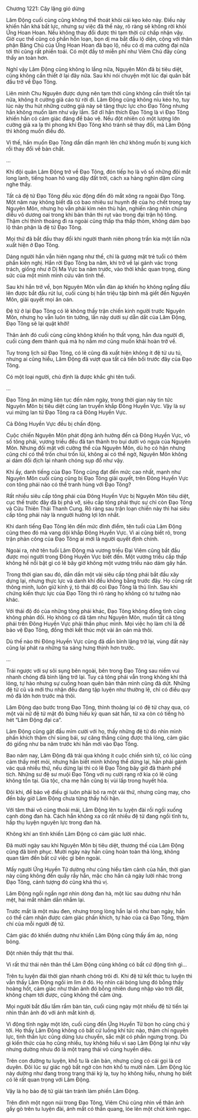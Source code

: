 




Chương 1221: Cây lặng gió dừng


Lâm Động cuối cùng cũng không thể thoát khỏi cái kẹo kéo này. Điều này khiến hắn khá bất lực, nhưng sự việc đã thế này, rõ ràng sẽ không rời khỏi Ứng Hoan Hoan. Nếu không thay đổi được thì tạm thời cứ chấp nhận vậy. Giờ cục thế cũng có phần hỗn loạn, bọn dị ma bắt đầu lộ diện, cộng với thân phận Băng Chủ của Ứng Hoan Hoan đã bạo lộ, nếu có dị ma cường đại nữa tới thì cũng rất phiền toái. Có một đầy tớ miễn phí như Viêm Chủ đây cũng thấy an toàn hơn.

Nghĩ vậy Lâm Động cũng không lo lắng nữa, Nguyên Môn đã bị tiêu diệt, cũng không cần thiết ở lại đây nữa. Sau khi nói chuyện một lúc đại quân bắt đầu trở về Đạo Tông.

Liên minh Chu Nguyên được dựng nên tạm thời cũng không cần thiết tồn tại nữa, không ít cường giả cáo từ rời đi. Lâm Động cũng không níu kéo họ, tuy lúc này thu hút những cường giả này sẽ tăng thực lực cho Đạo Tông nhưng hắn không muốn làm như vậy lắm. Sở dĩ hắn thích Đạo Tông là vì Đạo Tông khiến hắn có cảm giác đáng để bảo vệ. Nếu đột nhiên có một lượng lớn cường giả xa lạ thì phong khí Đạo Tông khó tránh sẽ thay đổi, mà Lâm Động thì không muốn điều đó.

Vì thế, hắn muốn Đạo Tông dần dần mạnh lên chứ không muốn bị xung kích rồi thay đổi về bản chất.

…

Khi đội quân Lâm Động trở về Đạo Tông, đón tiếp họ là vô số những đôi mắt long lanh, tiếng hoan hô vang dậy đất trời, cách xa hàng nghìn dặm cũng nghe thấy.

Tất cả đệ tử Đạo Tông đều xúc động đến đỏ mắt xông ra ngoài Đạo Tông. Một năm nay không biết đã có bao nhiêu sư huynh đệ của họ chết trong tay Nguyên Môn, nhưng họ vẫn phải kìm nén thù hận, nghiến răng nhìn chúng diễu võ dương oai trong khi bản thân thì rụt vào trong đại trận hộ tông. Thậm chí thỉnh thoảng đi ra ngoài cũng thấp tha thấp thỏm, không dám bạo lộ thân phận là đệ tử Đạo Tông.

Mọi thứ đã bắt đầu thay đổi khi người thanh niên phong trần kia một lần nữa xuất hiện ở Đạo Tông.

Dáng người hắn vẫn hiên ngang như thế, chỉ là gương mặt trẻ tuổi có thêm phần kiên nghị. Hắn rời Đạo Tông ba năm, khi trở về lại gánh vác trọng trách, giống như ở Dị Ma Vực ba năm trước, vào thời khắc quan trọng, dùng sức của một mình mình cứu vãn tình thế.

Sau khi hắn trở về, bọn Nguyên Môn vẫn đàn áp khiến họ không ngẩng đầu lên được bắt đầu rút lui, cuối cùng bị hắn triệu tập binh mã giết đến Nguyên Môn, giải quyết mọi ân oán.

Đệ tử ở lại Đạo Tông có lẽ không thấy trận chiến kinh người trước Nguyên Môn, nhưng họ vẫn luôn tin tưởng, lần này dưới sự dẫn dắt của Lâm Động, Đạo Tông sẽ lại quật khởi!

Thân ảnh đó cuối cùng cũng không khiến họ thất vọng, hắn đưa người đi, cuối cùng đem thành quả mà họ nằm mơ cũng muốn khải hoàn trở về.

Tuy trong lịch sử Đạo Tông, có lẽ cũng đã xuất hiện không ít đệ tử ưu tú, nhưng ai cũng hiểu, Lâm Động đã vượt qua tất cả tiền bối trước đây của Đạo Tông.

Có một loại người, chủ định là được khắc ghi tên tuổi.

…

Đạo Tông ăn mừng liên tục đến năm ngày, trong thời gian này tin tức Nguyên Môn bị tiêu diệt cũng lan truyền khắp Đông Huyền Vực. Vậy là sự vui mừng lan từ Đạo Tông ra cả Đông Huyền Vực.

Cả Đông Huyền Vực đều bị chấn động.

Cuộc chiến Nguyên Môn phát động ảnh hưởng đến cả Đông Huyền Vực, vô số tông phái, vương triều đều đã tan thành tro bụi dưới vó ngựa của Nguyên Môn. Nhưng đối mặt với cường thế của Nguyên Môn, dù họ có hận nhưng cũng chỉ có thể trốn chui trốn lủi, không ai có thể ngờ, Nguyên Môn không ai dám đối địch lại nhanh chóng sụp đổ như vậy.

Khi ấy, danh tiếng của Đạo Tông cũng đạt đến mức cao nhất, mạnh như Nguyên Môn cuối cùng cũng bị Đạo Tông giải quyết, trên Đông Huyền Vực con tông phái nào có thể tranh hùng với Đạo Tông?

Rất nhiều siêu cấp tông phái của Đông Huyền Vực bị Nguyên Môn tiêu diệt, cục thế trước đây đã bị phá vỡ, siêu cấp tông phái thực sự chỉ còn Đạo Tông và Cửu Thiên Thái Thanh Cung. Rõ ràng sau trận loạn chiến này thì hai siêu cấp tông phái này là nngười hưởng lợi lớn nhất.

Khi danh tiếng Đạo Tông lên đến mức đỉnh điểm, tên tuổi của Lâm Động cũng theo đó mà vang dội khắp Đông Huyền Vực. Vì ai cũng biết rõ, trong trận phản công của Đạo Tông ai mới là người quyết định chính. 

Ngoài ra, nhờ tên tuổi Lâm Động mà vương triều Đại Viêm cũng bắt đầu được mọi người trong Đông Huyền Vực biết đến. Một vương triều cấp thấp không hề nổi bật gì có lẽ bây giờ không một vương triều nào dám gây hấn.

Trong thời gian sau đó, dần dần một vài siêu cấp tông phái bắt đầu xây dựng lại, nhưng thực lực và danh khí đều không bằng trước đây. Họ cũng rất thông minh, luôn giữ kính ý, tỏ thái độ coi Đạo Tông là thủ lĩnh. Sau khi chứng kiến thực lực của Đạo Tông thì rõ ràng họ không có tư tưởng nào khác.

Với thái độ đó của những tông phái khác, Đạo Tông không đồng tình cũng không phản đối. Họ không có dã tâm như Nguyên Môn, muốn tất cả tông phái trên Đông Huyền Vực phải thần phục mình. Mọi việc họ làm chỉ là để bảo vệ Đạo Tông, đồng thời kết thúc một vài ân oán mà thôi.

Dù thế nào thì Đông Huyền Vực cũng đã dần bình lặng trở lại, vùng đất này cũng lại phát ra những tia sáng hưng thịnh hơn trước.

…

Trái ngược với sự sôi sụng bên ngoài, bên trong Đạo Tông sau niềm vui nhanh chóng đã bình lặng trở lại. Tuy cả tông phái vẫn trong không khí thả lỏng, tự hào nhưng sự cuồng hoan quên bản thân mình cũng đã dứt. Những đệ tử cũ và mới thu nhận đều đang tập luyện như thường lệ, chỉ có điều quy mô đã lớn hơn trước mà thôi.

Lâm Động dạo bước trong Đạo Tông, thỉnh thoảng lại có đệ tử chạy qua, có một vài nữ đệ tử mặt đỏ bừng hiếu kỳ quan sát hắn, từ xa còn có tiếng hò hét “Lâm Động đại ca”.

Lâm Động cũng gật đầu mỉm cười với họ, thấy những đệ tử đó nhìn mình phấn khích thậm chí sùng bái, sự căng thẳng cũng được thả lỏng, cảm giác đó giống như ba năm trước khi hắn mới vào Đạo Tông.

Bao năm nay, Lâm Động đã trải qua không ít cuộc chiến sinh tử, có lúc cũng cảm thấy mệt mỏi, nhưng hắn biết mình không thể dừng lại, hắn phải gánh vác quá nhiều thứ, nếu dừng lại thì có lẽ Đạo Tông bây giờ đã thành phế tích. Những sư đệ sư muội Đạo Tông với nụ cười rạng rỡ kia có lẽ cũng không tồn tại. Gia tộc, cha mẹ hắn cũng bị vùi lấp trong huyết hỏa.

Đôi khi, để bảo vệ điều gì luôn phải bỏ ra một vài thứ, nhưng cũng may, cho đến bây giờ Lâm Động chưa từng thấy hối hận.

Với tâm thái vô cùng thoải mái, Lâm Động lên tu luyện đài rồi ngồi xuống cạnh dòng đan hà. Cách hắn không xa có rất nhiều đệ tử đang ngồi tĩnh tu, hấp thụ luyện nguyên lực trong đan hà.

Không khí an tĩnh khiến Lâm Động có cảm giác lười nhác.

Đã mười ngày sau khi Nguyên Môn bị tiêu diệt, thương thế của Lâm Động cũng đã bình phục. Mười ngày này hắn cũng hoàn toàn thả lỏng, không quan tâm đến bất cứ việc gì bên ngoài. 

Mấy người Ứng Huyền Tử dường như cũng hiểu tâm cảnh của hắn, thời gian này cũng không đến quấy rầy hắn, mặc cho hắn cả ngày lười nhác trong Đạo Tông, cảnh tượng đó cũng khá thú vị.

Lâm Động ngồi ngẩn ngơ nhìn dòng đan hà, một lúc sau dường như hắn mệt, hai mắt nhắm dần nhắm lại.

Trước mắt là một màu đen, nhưng trong lòng hắn lại rõ như ban ngày, hắn có thể cảm nhận được cảm giác phấn khích, tự hào của cả Đạo Tông, thậm chí của mỗi người đệ tử.

Cảm giác đó khiến dường như khiến Lâm Động cũng thấy ấm áp, nóng bỏng.

Đột nhiên thấy thật thư thái.

Vì rất thứ thái nên thân thể Lâm Động cũng không có bất cứ động tĩnh gì…

Trên tu luyện đài thời gian nhanh chóng trôi đi. Khi đệ tử kết thúc tu luyện thì vẫn thấy Lâm Động ngồi im lìm ở đó. Họ nhìn cái bóng lưng đó bỗng thấy hoảng hốt, cảm giác như thân ảnh đó bỗng nhiên dung nhập vào trời đất, không chạm tới được, cũng không thể cảm ứng.

Mọi người bắt đầu lầm rầm bàn tán, cuối cùng ngày một nhiều đệ tử tiến lại nhìn thân ảnh đó với ánh mắt kinh dị.

Vì động tĩnh ngày một lớn, cuối cùng đến Ứng Huyền Tử bọn họ cũng chú ý tới. Họ thấy Lâm Động không có bất cứ luồng khí tức nào, thậm chí nguyên lực, tinh thần lực cũng dừng lưu chuyển, sắc mặt có phần ngưng trọng. Dù gì kiến thức của họ cũng nhiều, tuy không hiểu vì sao Lâm Động lại như vậy nhưng dường nhưu đó là một trạng thái vô cùng huyền diệu.

Trên con đường tu luyện, khổ tu là căn bản, nhưng cũng có cái gọi là cơ duyên. Đôi lúc sự giác ngộ bất ngờ còn hơn khổ tu mười năm. Lâm Động lúc này dường như đang trong trạng thái kỳ lạ, tuy họ không hiểu, nhưng họ biết có lẽ rất quan trọng với Lâm Động.

Vậy là họ bảo đệ tử giải tán tránh làm phiền Lâm Động.

Trên đỉnh một ngọn núi trong Đạo Tông, Viêm Chủ cũng nhìn về thân ảnh gầy gò trên tu luyện đài, ánh mắt có thần quang, lóe lên một chút kinh ngạc.




